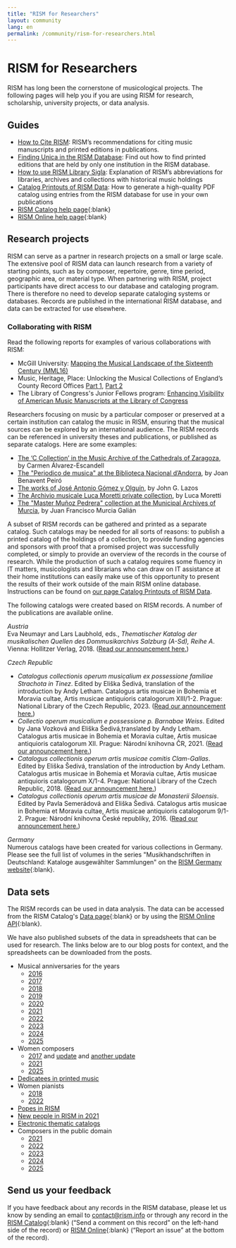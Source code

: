 ```yaml
---
title: "RISM for Researchers"
layout: community
lang: en
permalink: /community/rism-for-researchers.html
---
```


# RISM for Researchers  

RISM has long been the cornerstone of musicological projects. The following pages will help you if you are using RISM for research, scholarship, university projects, or data analysis.  

## Guides  

- [How to Cite RISM](/community/how-to-cite-rism.html): RISM’s recommendations for citing music manuscripts and printed editions in publications.    
- [Finding Unica in the RISM Database](/community/finding-unica-in-rism.html): Find out how to find printed editions that are held by only one institution in the RISM database.  
- [How to use RISM Library Sigla](/community/sigla/about.html): Explanation of RISM’s abbreviations for libraries, archives and collections with historical music holdings  
- [Catalog Printouts of RISM Data](/community/catalog-printouts.html): How to generate a high-quality PDF catalog using entries from the RISM database for use in your own publications   
- [RISM Catalog help page](https://opac.rism.info/main-menu-/kachelmenu/help){:blank}  
- [RISM Online help page](https://rism.online/about/help){:blank}  

## Research projects  

RISM can serve as a partner in research projects on a small or large scale. The extensive pool of RISM data can launch research from a variety of starting points, such as by composer, repertoire, genre, time period, geographic area, or material type. When partnering with RISM, project participants have direct access to our database and cataloging program. There is therefore no need to develop separate cataloging systems or databases. Records are published in the international RISM database, and data can be extracted for use elsewhere.  

### Collaborating with RISM  

Read the following reports for examples of various collaborations with RISM:  
- McGill University: [Mapping the Musical Landscape of the Sixteenth Century (MML16)](/in_the_news/2019/07/29/mapping-the-musical-landscape-of-the-sixteenth.html)   
- Music, Heritage, Place: Unlocking the Musical Collections of England’s County Record Offices [Part 1](/library_collections/2024/09/26/music-from-english-local-archives-in-rism.html), [Part 2](/library_collections/2024/10/04/musical-discoveries-from-english-local-archives.html)   
- The Library of Congress's Junior Fellows program: [Enhancing Visibility of American Music Manuscripts at the Library of Congress](/library_collections/2024/02/08/library-of-congress-summer-report.html)

Researchers focusing on music by a particular composer or preserved at a certain institution can catalog the music in RISM, ensuring that the musical sources can be explored by an international audience. The RISM records can be referenced in university theses and publications, or published as separate catalogs. Here are some examples:  

-  [The ‘C Collection’ in the Music Archive of the Cathedrals of Zaragoza](/new_publications/2023/08/17/discovering-new-music-collections.html), by Carmen Álvarez-Escandell
- [The "Periodico de musica" at the Biblioteca Nacional d’Andorra](/new_at_rism/2020/06/15/the-first-record-from-andorra-in-rism-the.html), by Joan Benavent Peiró  
- [The works of José Antonio Gómez y Olguín](/new_publications/2016/03/07/jos%C3%A9-antonio-g%C3%B3mez-y-olgu%C3%ADn-18051876-y-su-cat%C3%A1logo.html), by John G. Lazos  
- [The Archivio musicale Luca Moretti private collection](/library_collections/2023/06/01/the-archivio-musicale-luca-moretti-in-rism.html), by Luca Moretti  
- [The "Master Muñoz Pedrera" collection at the Municipal Archives of Murcia](/library_collections/2023/09/14/pedrera-collection-murcia.html), by Juan Francisco Murcia Galián   

A subset of RISM records can be gathered and printed as a separate catalog. Such catalogs may be needed for all sorts of reasons: to publish a printed catalog of the holdings of a collection, to provide funding agencies and sponsors with proof that a promised project was successfully completed, or simply to provide an overview of the records in the course of research. While the production of such a catalog requires some fluency in IT matters, musicologists and librarians who can draw on IT assistance at their home institutions can easily make use of this opportunity to present the results of their work outside of the main RISM online database. Instructions can be found on [our page Catalog Printouts of RISM Data](/community/catalog-printouts.html).  

The following catalogs were created based on RISM records. A number of the publications are available online.   

_Austria_  
Eva Neumayr and Lars Laubhold, eds., _Thematischer Katalog der musikalischen Quellen des Dommusikarchivs Salzburg (A-Sd), Reihe A_. Vienna: Hollitzer Verlag, 2018. ([Read our announcement here.](/new_publications/2018/07/19/musical-sources-in-the-salzburg-cathedral-archive.html))    

_Czech Republic_  
- _Catalogus collectionis operum musicalium ex possessione familiae Strachota in Tinez_. Edited by Eliška Šedivá, translation of the introduction by Andy Letham. Catalogus artis musicae in Bohemia et Moravia cultae, Artis musicae antiquioris catalogorum XIII/1-2. Prague: National Library of the Czech Republic, 2023. ([Read our announcement here.](/new_publications/2024/02/22/thematic-catalogue-strachota-music-collection.html))  
- _Collectio operum musicalium e possessione p. Barnabae Weiss_. Edited by Jana Vozková and Eliška Šedivá,translated by Andy Letham. Catalogus artis musicae in Bohemia et Moravia cultae, Artis musicae antiquioris catalogorum XII. Prague: Národní knihovna ČR, 2021. ([Read our announcement here.](/new_publications/2022/07/21/thematic-catalogue-music-collection-p-barnabas-weiss.html))
- _Catalogus collectionis operum artis musicae comitis Clam-Gallas_. Edited by Eliška Šedivá, translation of the introduction by Andy Letham. Catalogus artis musicae in Bohemia et Moravia cultae, Artis musicae antiquioris catalogorum X/1-4. Prague: National Library of the Czech Republic, 2018. ([Read our announcement here.](/new_publications/2019/11/07/thematic-catalog-of-the-clamgallas-music.html))
- _Catalogus collectionis operum artis musicae de Monasterii Siloensis_. Edited by Pavla Semerádová and Eliška Šedivá. Catalogus artis musicae in Bohemia et Moravia cultae, Artis musicae antiquioris catalogorum 9/1-2. Prague: Národní knihovna České republiky, 2016. ([Read our announcement here.](/new_publications/2017/01/23/the-thematic-catalogue-of-the-music-collection-in.html))

_Germany_  
Numerous catalogs have been created for various collections in Germany. Please see the full list of volumes in the series "Musikhandschriften in Deutschland: Kataloge ausgewählter Sammlungen" on the [RISM Germany website](https://de.rism.info/publications/musikhandschriften-in-deutschland.html){:blank}.  




## Data sets  

The RISM records can be used in data analysis. The data can be accessed from the RISM Catalog's [Data page](https://opac.rism.info/main-menu-/kachelmenu/data){:blank} or by using the [RISM Online API](https://rism.online/docs/api/api/){:blank}.  

We have also published subsets of the data in spreadsheets that can be used for research. The links below are to our blog posts for context, and the spreadsheets can be downloaded from the posts.
- Musical anniversaries for the years  
    - [2016](/musical_anniversaries/2016/01/04/musical-anniversaries-in-2016.html)  
    - [2017](/musical_anniversaries/2017/01/10/musical-anniversaries-in-2017.html)   
    - [2018](/musical_anniversaries/2018/01/08/musical-anniversaries-in-2018.html)   
    - [2019](/musical_anniversaries/2019/01/14/musical-anniversaries-in-2019.html)   
    - [2020](/musical_anniversaries/2020/01/09/2020-not-just-beethoven.html)   
    - [2021](/musical_anniversaries/2021/01/14/composer-anniversaries-2021.html)   
    - [2022](/musical_anniversaries/2022/01/10/musician-anniversaries-2022.html)   
    - [2023](/musical_anniversaries/2023/01/09/musical-anniversaries-in-2023.html)   
    - [2024](/musical_anniversaries/2024/01/11/musical-anniversaries-in-2024.html)  
    - [2025](/musical_anniversaries/2025/01/09/musical-anniversaries-in-2025.html)  
- Women composers  
    - [2017](/events/2017/03/08/international-womens-day-women-composers-in.html) and [update](/new_at_rism/2017/06/29/eight-more-women-composers.html) and [another  update](/new_at_rism/2017/10/19/twelve-more-women-composers.html)   
    - [2021](/events/2021/03/08/international-womens-day-2021-women-composers-rism.html)   
    - [2025](/events/2025/03/06/international-womens-day-women-composers.html)
- [Dedicatees in printed music](/events/2022/02/14/musical-dedications-in-love-and-friendship.html)   
- Women pianists  
   - [2018](/events/2018/03/08/international-womens-day-women-pianists-in-rism.html)   
   - [2022](/events/2022/03/08/international-womens-day-women-pianists-in-rism.html)  
- [Popes in RISM](/new_at_rism/2025/05/28/popes-in-rism.html)     
- [New people in RISM in 2021](/new_at_rism/2022/02/24/new-people-in-the-rism-online-catalog-2021.html)   
- [Electronic thematic catalogs](/new_at_rism/2020/11/09/electronic-thematic-catalogs.html)  
- Composers in the public domain
    - [2021](/in_the_news/2021/02/22/public-domain-music-2021.html)  
    - [2022](/in_the_news/2022/01/20/the-musical-public-domain-in-2022.html)
    - [2023](/in_the_news/2023/02/14/public-domain-2023.html)   
    - [2024](/in_the_news/2024/01/25/musical-public-domain-2024.html)   
    - [2025](/in_the_news/2025/02/20/public-domain-2025.html)  

## Send us your feedback  

If you have feedback about any records in the RISM database, please let us know by sending an email to [contact@rism.info](mailto:contact@rism.info) or through any record in the [RISM Catalog](https://opac.rism.info/main-menu-/kachelmenu){:blank} (“Send a comment on this record” on the left-hand side of the record) or [RISM Online](https://rism.online/){:blank} (“Report an issue” at the bottom of the record).
